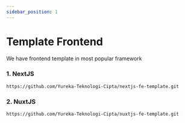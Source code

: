 ```yaml
---
sidebar_position: 1
---
```


# Template Frontend

We have frontend template in most popular framework

### 1. NextJS
```
https://github.com/Yureka-Teknologi-Cipta/nextjs-fe-template.git
```
### 2. NuxtJS
```
https://github.com/Yureka-Teknologi-Cipta/nuxtjs-fe-template.git
```